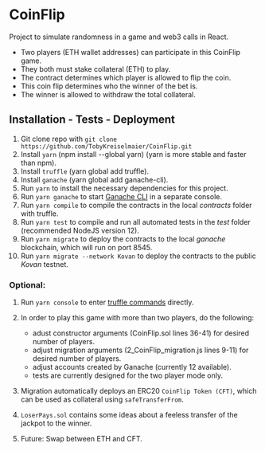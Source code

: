 # CoinFlip

Project to simulate randomness in a game and web3 calls in React.

- Two players (ETH wallet addresses) can participate in this CoinFlip game.
- They both must stake collateral (ETH) to play.
- The contract determines which player is allowed to flip the coin.
- This coin flip determines who the winner of the bet is.
- The winner is allowed to withdraw the total collateral.

## Installation - Tests - Deployment

1. Git clone repo with `git clone https://github.com/TobyKreiselmaier/CoinFlip.git`
2. Install `yarn` (npm install --global yarn) (yarn is more stable and faster than npm).
3. Install `truffle` (yarn global add truffle).
4. Install `ganache` (yarn global add ganache-cli).
3. Run `yarn` to install the necessary dependencies for this project.
4. Run `yarn ganache` to start [Ganache CLI](https://github.com/trufflesuite/ganache-cli) in a separate console.
5. Run `yarn compile` to compile the contracts in the local *contracts* folder with truffle.
6. Run `yarn test` to compile and run all automated tests in the *test* folder (recommended NodeJS version 12).
7. Run `yarn migrate` to deploy the contracts to the local *ganache* blockchain, which will run on port 8545.
8. Run `yarn migrate --network Kovan` to deploy the contracts to the public *Kovan* testnet.

### Optional:

1. Run `yarn console` to enter [truffle commands](https://www.trufflesuite.com/docs/truffle/reference/truffle-commands) directly.

2. In order to play this game with more than two players, do the following:

    - adust constructor arguments (CoinFlip.sol lines 36-41) for desired number of players.
    - adjust migration arguments (2_CoinFlip_migration.js lines 9-11) for desired number of players.
    - adjust accounts created by Ganache (currently 12 available).
    - tests are currently designed for the two player mode only.

3. Migration automatically deploys an ERC20 `CoinFlip Token (CFT)`, which can be used as collateral using `safeTransferFrom`.

4. `LoserPays.sol` contains some ideas about a feeless transfer of the jackpot to the winner.

5. Future: Swap between ETH and CFT.
